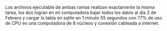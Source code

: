 Los archivos ejecutable de ambas ramas realizan exactamente la misma tarea, los dos logran en mi computadora bajar todos los datos al día 2 de Febrero y cargar la tabla en sqlite en 1 minuto 55 segundos con 77% de uso de CPU en una computadora de 8 núcleos y conexión cableada a internet.
